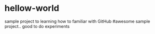 # hellow-world
sample project to learning how to familiar with GitHub
#awesome sample project.. good to do experiments 
